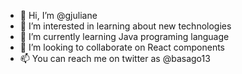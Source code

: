 - 👋 Hi, I’m @gjuliane
- 👀 I’m interested in learning about new technologies
- 🌱 I’m currently learning Java programing language
- 💞️ I’m looking to collaborate on React components
- 📫 You can reach me on twitter as @basago13

<!---
gjuliane/gjuliane is a ✨ special ✨ repository because its `README.md` (this file) appears on your GitHub profile.
You can click the Preview link to take a look at your changes.
--->
